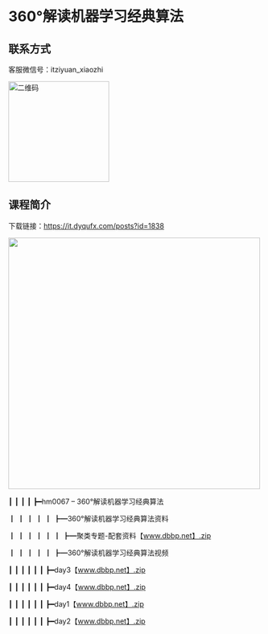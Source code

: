 # 360°解读机器学习经典算法

## 联系方式

客服微信号：itziyuan_xiaozhi

<img src="https://ziyuanyun.oss-cn-guangzhou.aliyuncs.com/common/20240614073449/666b82192834a.jpg" width="200" height="200" alt="二维码">

## 课程简介

下载链接：https://it.dyqufx.com/posts?id=1838

<img src="https://ziyuanyun.oss-cn-guangzhou.aliyuncs.com/yun/20240515183545/66449001e434d.jpg" width="500" alt="">

  ┃ ┃ ┃ ┃ ┣━hm0067 &#8211; 360°解读机器学习经典算法

 ┃ ┃ ┃ ┃ ┃ ┣━360°解读机器学习经典算法资料

 ┃ ┃ ┃ ┃ ┃ ┃ ┣━聚类专题-配套资料【www.dbbp.net】.zip

 ┃ ┃ ┃ ┃ ┃ ┣━360°解读机器学习经典算法视频

 ┃ ┃ ┃ ┃ ┃ ┃ ┣━day3【www.dbbp.net】.zip

 ┃ ┃ ┃ ┃ ┃ ┃ ┣━day4【www.dbbp.net】.zip

 ┃ ┃ ┃ ┃ ┃ ┃ ┣━day1【www.dbbp.net】.zip

 ┃ ┃ ┃ ┃ ┃ ┃ ┣━day2【www.dbbp.net】.zip

  